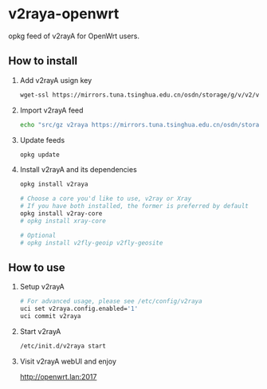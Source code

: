 # v2raya-openwrt

opkg feed of v2rayA for OpenWrt users.

## How to install

1. Add v2rayA usign key

   ```sh
   wget-ssl https://mirrors.tuna.tsinghua.edu.cn/osdn/storage/g/v/v2/v2raya/openwrt/v2raya.pub -O /etc/opkg/keys/94cc2a834fb0aa03
   ```

2. Import v2rayA feed

   ```sh
   echo "src/gz v2raya https://mirrors.tuna.tsinghua.edu.cn/osdn/storage/g/v/v2/v2raya/openwrt/$(. /etc/openwrt_release && echo "$DISTRIB_ARCH")" | tee -a "/etc/opkg/customfeeds.conf"
   ```

3. Update feeds

   ```sh
   opkg update
   ```

4. Install v2rayA and its dependencies

   ```sh
   opkg install v2raya

   # Choose a core you'd like to use, v2ray or Xray
   # If you have both installed, the former is preferred by default
   opkg install v2ray-core
   # opkg install xray-core

   # Optional
   # opkg install v2fly-geoip v2fly-geosite
   ```

## How to use

1. Setup v2rayA

   ```sh
   # For advanced usage, please see /etc/config/v2raya
   uci set v2raya.config.enabled='1'
   uci commit v2raya
   ```

2. Start v2rayA

   ```sh
   /etc/init.d/v2raya start
   ```

3. Visit v2rayA webUI and enjoy

   http://openwrt.lan:2017
